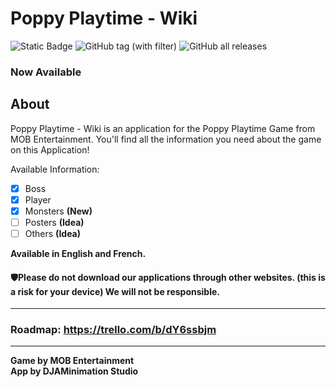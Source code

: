 # Poppy Playtime - Wiki  
![Static Badge](https://img.shields.io/badge/Status-ALPHA-7e49b8?style=flat-square)
![GitHub tag (with filter)](https://img.shields.io/github/v/tag/GabrielDja/PoppyPlaytime-Wiki_App?style=flat-square&label=Latest%20Version&color=177c66)
![GitHub all releases](https://img.shields.io/github/downloads/GabrielDja/PoppyPlaytime-Wiki_App/total?style=flat-square&label=Downloads)

### Now Available
## About
Poppy Playtime - Wiki is an application for the Poppy Playtime Game from MOB Entertainment. You'll find all the information you need about the game on this Application!

Available Information:
- [x] Boss
- [x] Player
- [x] Monsters **(New)**
- [ ] Posters **(Idea)**
- [ ] Others **(Idea)**

**Available in English and French.**

#### 🛡️Please do not download our applications through other websites. (this is a risk for your device) We will not be responsible.

---
### Roadmap: https://trello.com/b/dY6ssbjm
---
**Game by MOB Entertainment**  
**App by DJAMinimation Studio**
